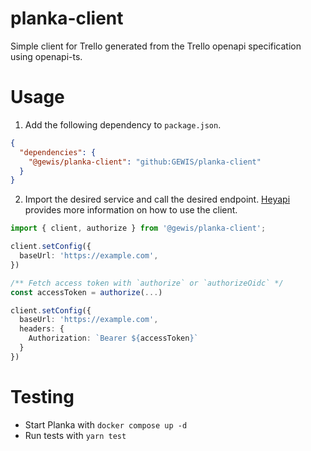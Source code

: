 # planka-client
Simple client for Trello generated from the Trello openapi specification using openapi-ts.

# Usage
1. Add the following dependency to `package.json`.

```json
{
  "dependencies": {
    "@gewis/planka-client": "github:GEWIS/planka-client"
  }
}
```

2. Import the desired service and call the desired endpoint. [Heyapi](https://heyapi.dev/openapi-ts/clients/fetch.html#fetch-api)
provides more information on how to use the client.

```typescript
import { client, authorize } from '@gewis/planka-client';

client.setConfig({
  baseUrl: 'https://example.com',
})

/** Fetch access token with `authorize` or `authorizeOidc` */
const accessToken = authorize(...)

client.setConfig({
  baseUrl: 'https://example.com',
  headers: {
    Authorization: `Bearer ${accessToken}`
  }
})
```

# Testing
- Start Planka with `docker compose up -d`
- Run tests with `yarn test`
